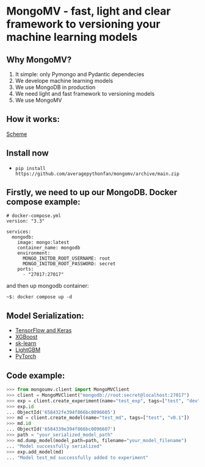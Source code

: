 # MongoMV - fast, light and clear framework to versioning your machine learning models

## Why MongoMV?

1. It simple: only Pymongo and Pydantic dependecies
2. We develope machine learning models
3. We use MongoDB in production
4. We need light and fast framework to versioning models
5. We use MongoMV

## How it works:
[Scheme](docs/pics/scheme.jpg)

## Install now

* `pip install https://github.com/averagepythonfan/mongomv/archive/main.zip`

## Firstly, we need to up our MongoDB. Docker compose example:
```
# docker-compose.yml
version: "3.3"

services:
  mongodb:
    image: mongo:latest
    container_name: mongodb
    environment:
      MONGO_INITDB_ROOT_USERNAME: root
      MONGO_INITDB_ROOT_PASSWORD: secret
    ports:
      - "27017:27017"
```

and then up mongodb container:
```
~$: docker compose up -d
```

## Model Serialization:
- [TensorFlow and Keras](https://www.tensorflow.org/guide/keras/serialization_and_saving)
- [XGBoost](https://xgboost.readthedocs.io/en/stable/tutorials/saving_model.html)
- [sk-learn](https://scikit-learn.org/stable/model_persistence.html)
- [LightGBM](https://lightgbm.readthedocs.io/en/latest/R/reference/lgb.save.html)
- [PyTorch](https://pytorch.org/tutorials/beginner/saving_loading_models.html)

## Code example:

```Python
>>> from mongoumv.client import MongoMVClient
>>> client = MongoMVClient("mongodb://root:secret@localhost:27017")
>>> exp = client.create_experiment(name="test_exp", tags=["test", "dev"])
>>> exp.id
... ObjectId('658432fe394f866bc0096605')
>>> md = client.create_model(name="test_md", tags=["test", "v0.1"])
>>> md.id
... ObjectId('6584339e394f866bc0096607')
>>> path = "your_serialized_model_path"
>>> md.dump_model(model_path=path, filename="your_model_filename")
... "Model successfully serialized"
>>> exp.add_model(md)
... "Model test_md successfully added to experiment"

```
